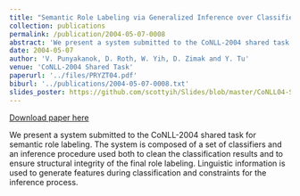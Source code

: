 ```yaml
---
title: "Semantic Role Labeling via Generalized Inference over Classifiers"
collection: publications
permalink: /publication/2004-05-07-0008
abstract: 'We present a system submitted to the CoNLL-2004 shared task for semantic role labeling. The system is composed of a set of classifiers and an inference procedure used both to clean the classification results and to ensure structural integrity of the final role labeling. Linguistic information is used to generate features during classification and constraints for the inference process.'
date: 2004-05-07
author: 'V. Punyakanok, D. Roth, W. Yih, D. Zimak and Y. Tu'
venue: 'CoNLL-2004 Shared Task'
paperurl: '../files/PRYZT04.pdf'
biburl: '../publications/2004-05-07-0008.txt'
slides_poster: https://github.com/scottyih/Slides/blob/master/CoNLL04-ST.ppt
---
```


<a href='../files/PRYZT04.pdf'>Download paper here</a>

We present a system submitted to the CoNLL-2004 shared task for semantic role labeling. The system is composed of a set of classifiers and an inference procedure used both to clean the classification results and to ensure structural integrity of the final role labeling. Linguistic information is used to generate features during classification and constraints for the inference process.
